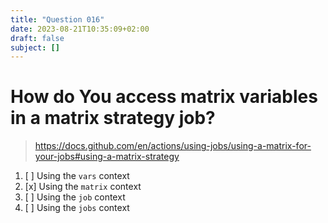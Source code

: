 ```yaml
---
title: "Question 016"
date: 2023-08-21T10:35:09+02:00
draft: false
subject: []
---
```


# How do You access matrix variables in a matrix strategy job?

> https://docs.github.com/en/actions/using-jobs/using-a-matrix-for-your-jobs#using-a-matrix-strategy
1. [ ] Using the `vars` context
1. [x] Using the `matrix` context
1. [ ] Using the `job` context
1. [ ] Using the `jobs` context

